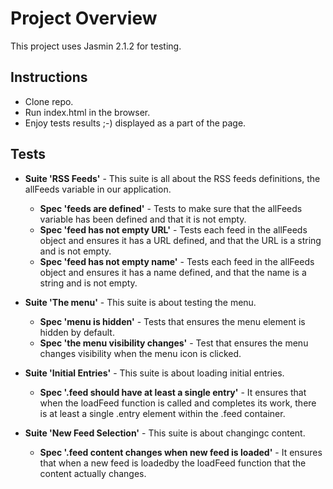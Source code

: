 # Project Overview

This project uses Jasmin 2.1.2 for testing.

## Instructions

- Clone repo.
- Run index.html in the browser.
- Enjoy tests results ;-) displayed as a part of the page.

## Tests

- **Suite 'RSS Feeds'** - This suite is all about the RSS feeds definitions, the allFeeds variable in our application.
  - **Spec 'feeds are defined'** - Tests to make sure that the allFeeds variable has been defined and that it is not empty.
  - **Spec 'feed has not empty URL'** - Tests each feed in the allFeeds object and ensures it has a URL defined, and that the URL is a string and is not empty.
  - **Spec 'feed has not empty name'** - Tests each feed in the allFeeds object and ensures it has a name defined, and that the name is a string and is not empty.

- **Suite 'The menu'** - This suite is about testing the menu.
  - **Spec 'menu is hidden'** - Tests that ensures the menu element is hidden by default.
  - **Spec 'the menu visibility changes'** - Test that ensures the menu changes visibility when the menu icon is clicked.

- **Suite 'Initial Entries'** - This suite is about loading initial entries.
  - **Spec '.feed should have at least a single entry'** - It ensures that when the loadFeed function is called and completes its work, there is at least a single .entry element within the .feed container.

- **Suite 'New Feed Selection'** - This suite is about changingc content.
  - **Spec '.feed content changes when new feed is loaded'** - It ensures that when a new feed is loadedby the loadFeed function that the content actually changes.


